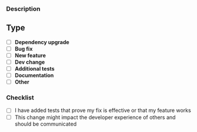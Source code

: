 ### Description

<!-- Please include a summary of the changes and the related issue. -->

## Type

- [ ] **Dependency upgrade**
- [ ] **Bug fix**
- [ ] **New feature**
- [ ] **Dev change**
- [ ] **Additional tests**
- [ ] **Documentation**
- [ ] **Other**

### Checklist

- [ ] I have added tests that prove my fix is effective or that my feature works
- [ ] This change might impact the developer experience of others and should be communicated
